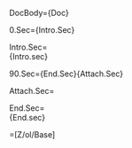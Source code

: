 DocBody={Doc}

0.Sec={Intro.Sec}

Intro.Sec=<br>{Intro.sec}<br>

90.Sec={End.Sec}{Attach.Sec}

Attach.Sec=</i>

End.Sec=<br>{End.sec}<br>

=[Z/ol/Base]